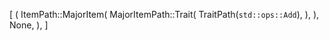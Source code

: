 [
    (
        ItemPath::MajorItem(
            MajorItemPath::Trait(
                TraitPath(`std::ops::Add`),
            ),
        ),
        None,
    ),
]